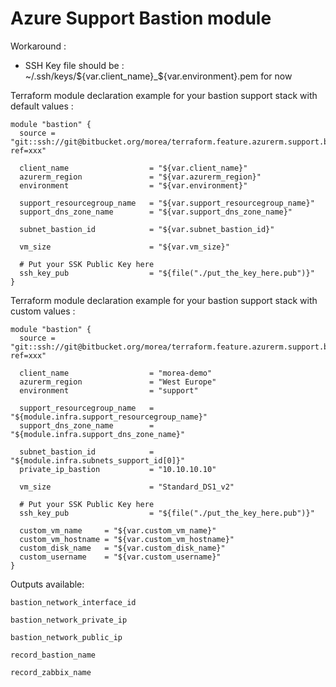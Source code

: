 # Azure Support Bastion module #

Workaround :

- SSH Key file should be : ~/.ssh/keys/${var.client_name}_${var.environment}.pem for now

Terraform module declaration example for your bastion support stack with default values :
```
module "bastion" {
  source = "git::ssh://git@bitbucket.org/morea/terraform.feature.azurerm.support.bastion.git?ref=xxx"
  
  client_name                  = "${var.client_name}"
  azurerm_region               = "${var.azurerm_region}"
  environment                  = "${var.environment}"
  
  support_resourcegroup_name   = "${var.support_resourcegroup_name}"
  support_dns_zone_name        = "${var.support_dns_zone_name}"
  
  subnet_bastion_id            = "${var.subnet_bastion_id}"
  
  vm_size                      = "${var.vm_size}"
  
  # Put your SSK Public Key here
  ssh_key_pub                  = "${file("./put_the_key_here.pub")}"
}

```

Terraform module declaration example for your bastion support stack with custom values :
```
module "bastion" {
  source = "git::ssh://git@bitbucket.org/morea/terraform.feature.azurerm.support.bastion.git?ref=xxx"
  
  client_name                  = "morea-demo"
  azurerm_region               = "West Europe"
  environment                  = "support"
  
  support_resourcegroup_name   = "${module.infra.support_resourcegroup_name}"
  support_dns_zone_name        = "${module.infra.support_dns_zone_name}"
  
  subnet_bastion_id            = "${module.infra.subnets_support_id[0]}"
  private_ip_bastion           = "10.10.10.10"
  
  vm_size                      = "Standard_DS1_v2"
  
  # Put your SSK Public Key here
  ssh_key_pub                  = "${file("./put_the_key_here.pub")}"

  custom_vm_name     = "${var.custom_vm_name}"
  custom_vm_hostname = "${var.custom_vm_hostname}"
  custom_disk_name   = "${var.custom_disk_name}"
  custom_username    = "${var.custom_username}"
}
```

Outputs available:
```
bastion_network_interface_id

bastion_network_private_ip

bastion_network_public_ip

record_bastion_name

record_zabbix_name
```
